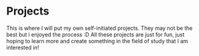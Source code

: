 # Projects

This is where I will put my own self-initiated projects. They may not be the best but i enjoyed the process :D
All these projects are just for fun, just hoping to learn more and create something in the field of study that I am interested in!
